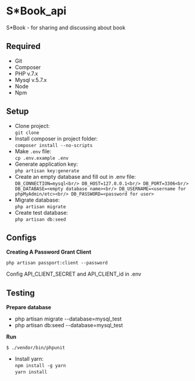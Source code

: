 # S*Book_api
S*Book - for sharing and discussing about book

## Required

 - Git
 - Composer
 - PHP v.7.x
 - Mysql v.5.7.x
 - Node
 - Npm

## Setup

 - Clone project:<br/>
```git clone```
 - Install composer in project folder:<br/>
```composer install --no-scripts```
 - Make ```.env``` file:<br/>
```cp .env.example .env```
 - Generate application key:<br/>
```php artisan key:generate```
 - Create an empty database and fill out in .env file:<br/>
`DB_CONNECTION=mysql<br/>
DB_HOST=127.0.0.1<br/>
DB_PORT=3306<br/>
DB_DATABASE=<empty database name><br/>
DB_USERNAME=<username for phpMyAdmin/etc><br/>
DB_PASSWORD=<password for user>`
 - Migrate database:<br/>
```php artisan migrate```
 - Create test database:<br/>
```php artisan db:seed```

## Configs

**Creating A Password Grant Client**

`php artisan passport:client --password`

Config API_CLIENT_SECRET and API_CLIENT_id in .env

## Testing
**Prepare database**
- php artisan migrate --database=mysql_test
- php artisan db:seed --database=mysql_test

**Run**
```
$ ./vendor/bin/phpunit
```
 - Install yarn:<br/>
```npm install -g yarn```<br/>
```yarn install```
